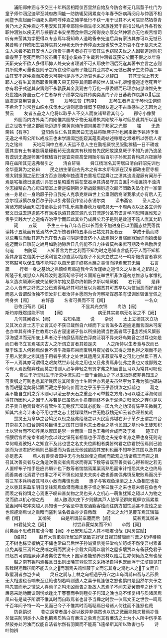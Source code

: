 <!-- { "loadSidebar": true } -->
　　浦阳郑仲涵与予交三十年所居相距仅百里然自始及今防合者无几焉葢予杜门为童子师仲涵足迹罕至城府故间能一防防辄契阔累嵗今年春予卧病再阅月与仲涵不相闻暨予疾起而仲涵死乆矣呜呼仲涵之殖学砥行不获一用于世其不大可哀耶然牺尊青黄乃木之灾仲涵之不用安知其非幸耶矧仲涵生孝义家族姓累千百指公私内外各有攸职仲涵独以疾无所与挟册读书安坐而食仲涵之所得良亦厚矣然仲涵亦无他疾苦惟司听有未莹其为学更得以专志焉年将知命人道略备奉先迪后具有家法其亦可以无憾已矣昔韩子作欧阳生哀辞哀其父母老无所于养仲涵无是也故予之所哀不在于是夫天之生人未尝不欲其安也人之所贵乎夀考者亦在乎安其生也窃叹夫世之人困顿道途防犯霜霰至于老死而后已彼虽夀于彭亦奚益于生哉若仲涵者既获安矣而不假之以年将天靳夫安不欲人多得耶抑人处夫安者理诚不可乆耶使仲涵后死遂其著书立言之志则其所就未可量也是则予之所哀也仲涵有子能世其业其亦可无憾已矣予生先仲涵二年由其安不逮仲涵而来者未可期也是亦予之所哀也系之以辞曰
　　苍苍无倪上有天耶人之有生其偶然耶贵贱夀夭果无预乎其间耶相彼世人其生孔艰憧憧道途老死百年亦有君子式遂其安夀则不永孰获其全我观古今万化一原委顺而已理亦何愆嗟惟先生处世独闲身虽云亡不亡者存有子绩学克绍其传奕奕髙门子孙日蕃我作哀辞以后昆匪君是哀用哀世人
　　赞
　　友琴生赞【有序】
　　友琴生者尚友于琴也生倜傥不希合于时常登山临水弦伐木之诗则悲歌慷慨予窃悼友道之不古重感生之志因为之赞云
　　友者五品之人伦将以取乎人不交人而友诸琴君其何心
　　郡守小像赞
　　外圆而内方外柔而内刚惟其圆故于物无凝滞执其刚故不与时低昂此其所以当用武之世牧千里之郡而能迈迹乎龚黄岂诗所谓岂弟君子邦家之光耶
　　铭
　　无逸斋铭【有序】
　　暨阳俞伯仁名其斋居曰无逸益将贻厥子孙也间来徴予铭诗予惟无逸之书周公所以戒成王也末学謏闻岂能窥其蕴奥哉姑述稼穯之艰难所以啓后人者为之铭曰
　　天地两间中立者人天运不息人生在勤相厥农民服勤稼穑一日不耕或匮其食有土有壤是耨是耰我茍无逸嵗其有秋惟昔先民罔敢遑息厥子不知乃谚乃逸圣有谟训无逸是师匪惟稼穑百行是宜奕奕髙堂用贻尔后百尔子孙庶其肯构夙兴夜寐陟降在兹所其无逸弗替引之
　　清白轩铭
　　舜江杨瑞名其斋居曰清白轩昭先训也金华童冀为之铭曰
　　民之初生肇自古先木之有本水斯有源在汉东都政由宦寺桓桓太尉振国之纪世道方否志则弗伸独遗清白埀裕后昆舜江之濆其流湜湜厥有闻孙于焉是宅祖德日逺遗训弗忘日星昭埀有扁在堂曷承其清曷守其白匪不缁匪挠不浊清尔志操精白乃心毋曰暗室上帝是临朝斯夕斯战兢惕厉造次颠沛罔敢失坠化行一家肇由一身曷止一身贻厥子孙自我先人克承克继四世上公垂则后裔嗟我承式亦有后人无念尔祖淑慎尔身百尔子孙以引弗替我作铭诗永锡尔类
　　读书斋铭
　　圣人之心寓诸方防读而知之措诸事业诗书礼乐易象春秋万理咸具无一不周两汉以还各立训传繁文日滋去道逾逺不有濓洛孰濬其源其源孔长其流遂分圣有谟言学问思辨匪惟知之贵乎实践大学之道脩齐治平学而厎此其业乃成展矣君子是则是效道不逺人庶其允蹈
　　箴
　　五箴
　　予生三十有八年齿日以长而业不加进身日以困而志益荒落偶读韩子五箴而有感焉然予之所愧者非特五事而已姑先其近者云
　　学成于勤而防以荒弗荒而勤其道乃光在昔大禹寸阴是惜吾侪小人放焉朝夕当寤而寐当诵而嬉齿髪逾迈而业日隳前之嵗月如驹驰隙后日几何能不自力往者莫咎来庶可期及今弗励后复何追
　　右防箴
　　人知善言为世之利而不知为时之忌知直言能药于人而不知秪瘉其身言之信美于已奚利言之谅直适以招疾子不见夫立仗之马一鸣斯黜贵言者寡冥冥黙黙可以保生鴈不能鸣亦以自烹谓子终黙木鴈之类慎而择焉庶其无悔
　　右言箴
　　行者一身之基始之弗慎终焉曷追我今告汝谨始之道惟义之从惟礼之蹈时之所隆于礼或愆众人所趋汝则邈焉茍咈于时义固斯在举世所非汝谨勿怠惟忠与孝惟礼与义造次颠沛罔或失坠既慎尔始又勗尔终朝斯夕斯以靖厥躬
　　右行箴
　　是非之心人皆有之好恶之公已焉得私好其可好反以为媚恶其可恶卒以为忮当恶而好当好而恶人皆谓然汝独不悟汝非仁者汝非乡愿同为合汚察斯媒怨圣有谟训谁毁谁誉佩之终身衣【阙】
　　右好恶
　　名者可畏而不可【阙】　　　　　　　　　一名众
　　忌攸归茍弗【阙】　　　　　　　　不显其光衣锦
　　尚防【阙】　　　　　　　　斯灼亦既煜煜能不销
　　【阙】　　　　　　　　病无其实弗病无名汝之不【阙】
　　几何其闻者乆【阙】
　　右知名箴
　　说
　　杂说
　　太上立德其次立功又其次立言士志于立言其亦不获已哉然自六经而下立言滋多去道逾逺而言固未可废也亦幸其有禆于世教焉尔去古寖逺诸子各以所挟驰骋当世髙者骛于虚若捕风繋影浮海望洋而无所底止卑者沦于绮靡括青配白浮商泛羽不异夫好鸟繁音之过耳也如是而曰著书立言焉嗟夫古人之所谓立言者其若是夫
　　人之所恃以生者食与衣而已至于珠玉人何赖焉然世不贵乎菽粟布帛而宝明月夜光者以其得之艰也得之艰而不适于用人犹贵之矧其适于用者乎贤才之处世其适用又非菽粟布帛之可比也然累千百人不一人焉其亦可谓得之艰矣然世非徒弗之用也又且弗贵焉非徒弗之贵也又或鄙贱之今有人焉毁璧弃珠而莫之惜则人必争非轻之有贤才弗之知而世且习以为常其可叹也夫
　　贵生于所无贱生于所忽中流失舡一壶千金昆山之下以玉抵鹊彼非弗知玉之可贵瓠之可贱也急其所贱因忽其所贵也士生斯世亦若是夫虽然寜为玉弗为瓠也碔砆售而珉璧混矣将韫匵而藏之乎抑待价而沽之乎玉乎玉乎吾惧汝之抵鹊也
　　葛之柔不能自立附之乔木则可以淩云参天石之重至不可举载之方舟乃可以越江浮海何则得其所因也人之因于人亦若是已虽然木仆舟覆则终不免于泥涂之归沉沦之弃尔是以君子贵自勉焉昔者齐有管仲虽无鲍叔吾知其必能致一匡九合之功汉有陈平虽微魏无知其六出竒计未必不用也世之志士犹喋喋然曰世无鲍叔魏无知云者亦诬甚矣哉
　　楚灵王为章华之台鸠民以役之昼弗给继之以火民疲弗堪右尹子革夕王谓之曰台其崇矣夫对曰台则崇矣臣惧王之国其日隳也夫土者台之基也民国之基也今王徒知积土以崇台而不知养民以厚国是崇一台而隳一国也王弗听台成而及于难
　　楚王好细腰后宫希宠幸者咸约食以效之馁死者相借也予深悲之夫宠幸者身之荣也身死则宠幸何赖焉彼妇人之知宜不及此也世之名丈夫位卿相者类皆徇君之欲君悦佞焉则已訑訑而为谀君好罔焉则已墨墨而为昏此无他诚欲固其宠利也而不知卒偾其国以及其身亦足悲夫
　　燕人有善奕者国中无与为敌赵使之燕闻而欲观之请诸燕王而召之且召其次善奕者与之角适次善奕者病焉求而得其下数等者既至善奕者心得甚睨之若无人置枰布子惟手是应弗屑计也下数等者惴惴焉栗栗焉熟思而审计惟恐其失之也终局而善奕者北焉君子曰事之不可不慎也如是夫夫奕小数也善奕偶弗慎反取败焉而况于将三军本兵柄者其可以小敌而弗慎也哉
　　惠子与客观鱼濠梁之上人鱼相忘也投之以黍其来盈车明日复往观焉鱼潜而弗出惠子怪之客曰曩子之来也意未尝在鱼也今而羡之有钩饵之心焉惠子叹曰甚矣物之灵也夫人之机心一萌鱼犹知之矧以人为物之灵而欲以机心御之哉
　　越人酿酒大庑下夕则鐍其戸人迹罕至群防辄肆饮焉累累瓮盎间呌呶冲突越人弗知也一夕客至中夜取酒觞客烛而往防方酣饮适甚不虞烛之至也惊遽溺焉世之乗暗而盗利沽名者盍亦少自儆哉
　　造父之太行见覆车焉其辚辐相【阙】　　　　其御笑
　　曰是所谓前车覆而后【阙】　　　　　莫甚焉其御进
　　曰君徒笑之【阙】　　　　　　纣尝非夏桀矣而不知
　　卒践【阙】　　　　　　纣矣而不思改其度也今君【阙】不已安知后之人其不嗤君也哉【阿房宫赋】
　　【结意】
　　赵有大贾耄矣所居室庐坚致完好犹日视其罅隙而时葺之杞梓楩楠无不树也栋梁榱桷无不储也常曰吾后世子孙诚贤信克任堂构矣茍或不然使吾材素备庶免其覆压焉邻之民嗤之既而贾没十余载大风雨以震邻之屋多壊贾以有备获免君子曰赵贾可谓贻厥孙谋者矣使古有天下国家者能预养贤材以贻后世亦何倾危之有也哉
　　越之南有锦鸡焉每旦日出则出晞其羽悦其文采扬扬自得也既而浮于江浒顾见其影睥睨翔舞徘囘不能去久之而溺焉夫鸡惟蔽于文而忘其身之溺也人之于文而自取覆溺者亦岂少哉
　　灵丘之鹊与上林之乌相遇乎丹穴之山乌谓鹊曰吾与若形质无大相逺也音响未至辽絶也胡若鸣则遭人之喜予辄逢彼之怒也鹊曰是固然尔夫予之鸣先吉而示之徴故人喜焉子之鸣未凶而告之咎故人恶焉子不闻夫夏癸商辛之廷乎飞亷恶来訑訑而谀则恱龙逢比干謇謇而争则殛矣子何知之晚也乌不怿复相与质诸凤焉凤曰有是哉子所谓不惟其时而自取焉者也昔予当舜之时尝一仪焉文王之世尝一鸣焉千百年间予特一鸣一见而已今子不惟其时而聒聒焉日号诸人何往而不逢怒也哉
　　防毙鹅说
　　物之戾常者虽小足以致异非偶然也以防之微而能毙夫鵞焉亦怪矣哉夫防阴类小人象也鹅素质皓白有亷洁之象焉岂其有亷洁之士为小人所中伤乎虽然彼亦处污浊而仅能自洁者尔然有羽翼而不能髙飞逺举斯其所以致害也与
　　诗叶韵辨
